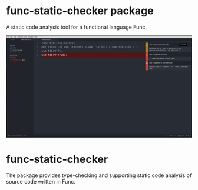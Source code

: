 # func-static-checker package

A static code analysis tool for a functional language Func.


![Funky](https://github.com/katarina-sipos/func-static-checker/blob/master/Untitled.png?raw=true)
# func-static-checker
The package provides type-checking and supporting static code analysis of source code written in Func.
